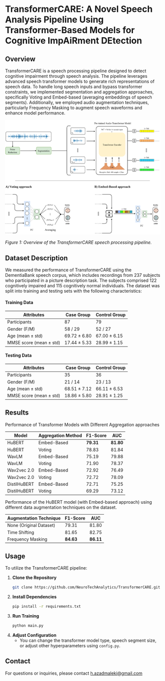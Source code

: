 # TransformerCARE: A Novel Speech Analysis Pipeline Using Transformer-Based Models for Cognitive ImpAiRment DEtection

## Overview

TransformerCARE is a speech processing pipeline designed to detect cognitive impairment through speech analysis. The pipeline leverages advanced speech transformer models to generate rich representations of speech data. To handle long speech inputs and bypass transformer constraints, we implemented segmentation and aggregation approaches, specifically Voting and Embed-based (averaging embeddings of speech segments). Additionally, we employed audio augmentation techniques, particularly Frequency Masking to augment speech waveforms and enhance model performance.


<img src="https://github.com/NeuroTechAnalytics/TransformerCARE/blob/master/imgs/pipeline.jpg">

*Figure 1: Overview of the TransformerCARE speech processing pipeline.*

## Dataset Description

We measured the performance of TransformerCARE using the DementiaBank speech corpus, which includes recordings from 237 subjects who participated in a picture description task. The subjects comprised 122 cognitively impaired and 115 cognitively normal individuals. The dataset was split into training and testing sets with the following characteristics:

#### Training Data

| Attributes                        | Case Group     | Control Group    |
|-----------------------------------|----------------|------------------|
| Participants                      | 87             | 79               |
| Gender (F/M)                      | 58 / 29        | 52 / 27          |
| Age (mean ± std)                  | 69.72 ± 6.80   | 67.00 ± 6.15     |
| MMSE score (mean ± std)           | 17.44 ± 5.33   | 28.99 ± 1.15     |

#### Testing Data

| Attributes                        | Case Group     | Control Group    |
|-----------------------------------|----------------|------------------|
| Participants                      | 35             | 36               |
| Gender (F/M)                      | 21 / 14        | 23 / 13          |
| Age (mean ± std)                  | 68.51 ± 7.12   | 66.11 ± 6.53     |
| MMSE score (mean ± std)           | 18.86 ± 5.80   | 28.91 ± 1.25     |

## Results

Performance of Transformer Models with Different Aggregation approaches

| Model           | Aggregation Method | F1-Score | AUC    |
|-----------------|--------------------|----------|--------|
| HuBERT      | Embed-Based        | **79.31**    | **81.80**  |
| HuBERT      | Voting             | 78.83    | 81.84  |
| WavLM       | Embed-Based        | 75.19    | 79.88  |
| WavLM       | Voting             | 71.90    | 78.37  |
| Wav2vec 2.0 | Embed-Based        | 72.92    | 76.49  |
| Wav2vec 2.0 | Voting             | 72.72    | 78.09  |
| DistilHuBERT| Embed-Based        | 72.71    | 75.25  |
| DistilHuBERT| Voting             | 69.29    | 73.12  |


Performance of the HuBERT model (with Embed-based approach) using different data augmentation techniques on the dataset.

| Augmentation Technique                | F1-Score | AUC    |
|---------------------------------------|----------|--------|
| None (Original Dataset)           | 79.31    | 81.80  |
| Time Shifting                     | 81.65    | 82.75  |
| Frequency Masking                 | **84.63**    | **86.11**  |


## Usage

To utilize the TransformerCARE pipeline:

1. **Clone the Repository**
   ```bash
   git clone https://github.com/NeuroTechAnalytics/TransformerCARE.git

2. **Install Dependencies**
   ```bash
   pip install -r requirements.txt
   
3. **Run Training**
   ```bash
   python main.py

4. **Adjust Configuration**
   - You can change the transformer model type, speech segment size, or adjust other hyperparameters using `config.py`.


## Contact

For questions or inquiries, please contact h.azadmaleki@gmail.com



